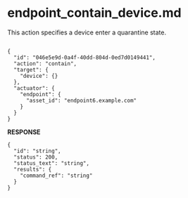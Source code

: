
# endpoint_contain_device.md

This action specifies a device enter a quarantine state.

```

{
  "id": "046e5e9d-0a4f-40dd-804d-0ed7d0149441",
  "action": "contain",
  "target": {
    "device": {}
  },
  "actuator": {
    "endpoint": {
      "asset_id": "endpoint6.example.com"
    }
  }
}
```

**RESPONSE**

```
{
  "id": "string",
  "status": 200,
  "status_text": "string",
  "results": {
    "command_ref": "string"
  }
}
```